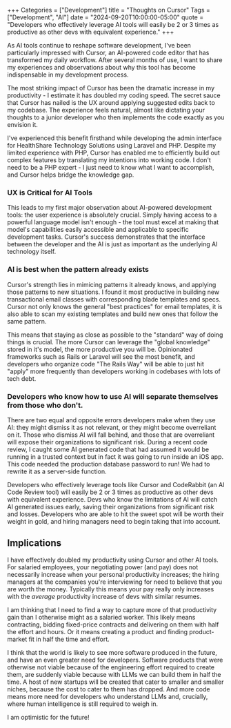 +++
Categories = ["Development"]
title = "Thoughts on Cursor"
Tags = ["Development", "AI"]
date = "2024-09-20T10:00:00-05:00"
quote = "Developers who effectively leverage AI tools will easily be 2 or 3 times as productive as other devs with equivalent experience."
+++

As AI tools continue to reshape software development, I've been particularly impressed with Cursor, an AI-powered code editor that has transformed my daily workflow. After several months of use, I want to share my experiences and observations about why this tool has become indispensable in my development process.

The most striking impact of Cursor has been the dramatic increase in my productivity - I estimate it has doubled my coding speed.
The secret sauce that Cursor has nailed is the UX around applying suggested edits back to my codebase.
The experience feels natural, almost like dictating your thoughts to a junior developer who then implements the code exactly as you envision it.

I've experienced this benefit firsthand while developing the admin interface for HealthShare Technology Solutions using Laravel and PHP. Despite my limited experience with PHP, Cursor has enabled me to efficiently build out complex features by translating my intentions into working code. I don't need to be a PHP expert - I just need to know what I want to accomplish, and Cursor helps bridge the knowledge gap.

### UX is Critical for AI Tools

This leads to my first major observation about AI-powered development tools: the user experience is absolutely crucial. Simply having access to a powerful language model isn't enough - the tool must excel at making that model's capabilities easily accessible and applicable to specific development tasks. Cursor's success demonstrates that the interface between the developer and the AI is just as important as the underlying AI technology itself.

### AI is best when the pattern already exists

Cursor's strength lies in mimicing patterns it already knows, and applying those patterns to new situations.  I found it
most productive in building new transactional email classes with corresponding blade templates and specs.  Cursor not only
knows the general "best practices" for email templates, it is also able to scan my existing templates and build new ones
that follow the same pattern.

This means that staying as close as possible to the "standard" way of doing things is crucial.  The more Cursor can leverage
the "global knowledge" stored in it's model, the more productive you will be.  Opinionated frameworks such as Rails or
Laravel will see the most benefit, and developers who organize code "The Rails Way" will be able to just hit "apply"
more frequently than developers working in codebases with lots of tech debt.

### Developers who know how to use AI will separate themselves from those who don't.

There are two equal and opposite errors developers make when they use AI: they might dismiss it as not relevant, or they
might become overreliant on it.  Those who dismiss AI will fall behind, and those that are overreliant will expose their
organizations to significant risk.  During a recent code review, I caught some AI generated code that had assumed it would
be running in a trusted context but in fact it was going to run inside an iOS app.  This code needed the production
database password to run!  We had to rewrite it as a server-side function.

Developers who effectively leverage tools like Cursor and CodeRabbit (an AI Code Review tool) will easily be 2 or 3 times
as productive as other devs with equivalent experience.  Devs who know the limitations of AI will catch AI generated issues
early, saving their organizations from significant risk and losses.  Developers who are able to hit the sweet spot will
be worth their weight in gold, and hiring managers need to begin taking that into account.

## Implications

I have effectively doubled my productivity using Cursor and other AI tools.  For salaried employees, your
negotiating power (and pay) does not necessarily increase when your personal productivity increases; the hiring managers
at the companies you're interviewing for need to believe that you are worth the money.  Typically this means your pay
really only increases with the *average* productivity increase of devs with similar resumes.  

I am thinking that I need to find a way to capture more of that productivity gain than I otherwise might as a 
salaried worker.  This likely means contracting, bidding fixed-price contracts and delivering on them with half the
effort and hours.  Or it means creating a product and finding product-market fit in half the time and effort.

I think that the world is likely to see more software produced in the future, and have an even greater need for developers.
Software products that were otherwise not viable because of the engineering effort required to create them, are suddenly
viable because with LLMs we can build them in half the time.  A host of new startups will be created that cater to
smaller and smaller niches, because the cost to cater to them has dropped.  And more code means more need for developers
who understand LLMs and, crucially, where human intelligence is still required to weigh in.

I am optimistic for the future!
